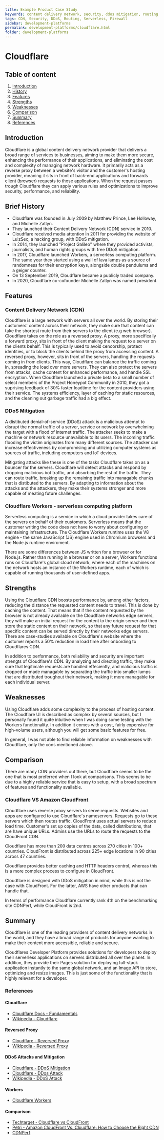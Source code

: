 ```yaml
---
title: Example Product Case Study
keywords: content delivery network, security, ddos mitigation, routing, serverless code, firewall
tags: CDN, Security, DDoS, Routing, Serverless, Firewall
sidebar: development-platforms
permalink: development-platforms/cloudflare.html
folder: development-platforms
---
```


# Cloudflare

## Table of content

1. [Introduction](#introduction)
2. [History](#brief-history)
3. [Features](#features)
4. [Strengths](#strengths)
5. [Weaknesses](#weaknesses)
6. [Comparison](#comparison)
7. [Summary](#summary)
8. [References](#references)

## Introduction

Cloudflare is a global content delivery network provider that delivers a broad range of services to businesses, aiming to make them more secure, enhancing the performance of their applications, and eliminating the cost and complexity of managing network hardware. It primarily acts as a reverse proxy between a website's visitor and the customer's hosting provider, meaning it sits in front of back-end applications and forwards client (browser) requests to those applications. When the request passes trough Cloudflare they can apply various rules and optimizations to improve security, performance, and reliability.

## Brief History

- Cloudflare was founded in July 2009 by Matthew Prince, Lee Holloway, and Michelle Zatlyn.
- They launched their Content Delivery Network (CDN) service in 2010.
- Cloudflare received media attention in 2011 for providing the website of LulzSec, a hacking group, with DDoS mitigation. 
- In 2014, they launched "Project Galileo" where they provided activists, journalists, and human rights groups with free DDoS mitigation. 
- In 2017, Cloudflare launched Workers, a serverless computing platform. The same year they started using a wall of lava lamps as a source of randomness for their encryption keys, alongside double pendulums and a geiger counter.   
- On 13 September 2019, Cloudflare became a publicly traded company. 
- In 2020, Cloudflare co-cofounder Michelle Zatlyn was named president. 

## Features

### Content Delivery Network (CDN)

Cloudflare is a large network with servers all over the world. By storing their customers' content across their network, they make sure that content can take the shortest route from their servers to the client (e.g web browser). Cloudflare takes on the role as a reversed proxy. A proxy, more specifically a forward proxy, sits in front of the client making the request to a server on the clients behalf. This is typically used to avoid cencorship, protect identities, or to block the clients behind the proxy from accessing content. A reversed proxy, however, sits in front of the servers, handling the requests coming in from clients. This way, Cloudflare can balance the traffic coming in, spreading the load over more servers. They can also protect the servers from attacks, cache content for enhanced performance, and handle SSL encryption. When Cloudflare launched a private beta to a small number of select members of the Project Honeypot Community in 2010, they got a suprising feedback of 30% faster loadtime for the content providers using their service. The systems efficiency, layer of caching for static resources, and the cleaning out garbage traffic had a big effect.

### DDoS Mitigation

A distibuted denial-of-service (DDoS) attack is a malicious attempt to disrupt the normal traffic of a server, service or network by overwhelming the target with a flood of internet traffic. The attacker seeks to make a machine or network resource unavailable to its users. The incoming traffic flooding the victim originates from many different sources. The attacker can increase effectiveness by compromising and utilizing computer systems as sources of traffic, including computers and IoT devices. 

Mitigating attacks like these is one of the tasks Cloudflare takes on as a bouncer for the servers. Cloudflare will detect attacks and respond by dropping malicious bot traffic, and absorbing the rest of the traffic. They can route traffic, breaking up the remaining traffic into managable chunks that is distibuted to the servers. By adapting to information about the attacks and the attackers, they make their systems stronger and more capable of meating future challenges. 

### Cloudflare Workers - serverless computing platform

Serverless computing is a service in which a cloud provider takes care of the servers on behalf of their customers. Serverless means that the customer writing the code does not have to worry about configuring or maintaining infrastructure. The Cloudflare Workers runtime uses the V8 engine - the same JavaScript (JS) engine used in Chromium browsers and the Node.js runtime enviroment. 

There are some differences between JS written for a browser or for Node.js. Rather than running in a browser or on a server, Workers functions runs on Cloudflare's global cloud network, where each of the machines on the network hosts an instance of the Workers runtime, each of which is capable of running thousands of user-defined apps. 

## Strengths

Using the Cloudflare CDN boosts performance by, among other factors, reducing the distance the requested content needs to travel. This is done by caching the content. That means that if the content requested by the browser is not already available on the Cloudflare networks edge servers, they will make an initial request for the content to the origin server and then store the static content on their network, so that any future request for that specific content can be served directly by their networks edge servers. There are case-studies available on Cloudflare's website where the customer reports a 50% reduction in load time after onbording to Cloudflares CDN. 

In addition to performance, both reliability and security are important strengts of Cloudflare's CDN. By analyzing and directing traffic, they make sure that legitimate requests are handled effeciently, and malicious traffic is dropped or made managable by separating the traffic into smaller lumps that are distributed troughout their network, making it more managable for each individual server. 

## Weaknesses

Using Cloudflare adds some complexity to the process of hosting content. The Cloudflare UI is described as complex by several sources, but I personally found it quite intuitive when I was doing some testing with the Workers functionality.
In addition it comes with a cost, fairly expensive for high-volume users, although you will get some basic features for free. 

In general, I was not able to find reliable information on weaknesses with Cloudflare, only the cons mentioned above. 

## Comparison

There are many CDN providers out there, but Cloudflare seems to be the one that is most preferred when I look at comparisons. This seems to be due to a highly reliable service that is easy to setup, with a broad spectrum of features and functionality available. 

### Cloudflare VS Amazon CloudFront

Cloudflare uses reverse proxy servers to serve requests. Websites and apps are configured to use Cloudflare's nameservers. Requests go to these servers which then routes traffic. CloudFront uses actual servers to reduce load time. Customer's set up copies of the data, called distributions, that are have unique URLs. Admins use the URLs to route the requests to the CloudFront CDN. 

Cloudflare has more than 200 data centres across 270 cities in 100+ countries. CloudFront is distributed across 225+ edge locations in 90 cities across 47 countries. 

Cloudflare provides better caching and HTTP headers control, whereas this is a more complex process to configure in CloudFront. 

Cloudflare is designed with DDoS mitigation in mind, while this is not the case with CloudFront. For the latter, AWS have other products that can handle that. 

In terms of performance Cloudflare currently rank 4th on the benchmarking site CDNPerf, while CloudFront is 2nd. 

## Summary

Cloudflare is one of the leading providers of content delivery networks in the world, and they have a broad range of products for anyone wanting to make their content more accessible, reliable and secure. 

Cloudflares Developer Platform provides solutions for developers to deploy their serverless applications on servers distributed all over the planet. In addition, they provide their Pages solution for deploying full-stack application instantly to the same global network, and an Image API to store, optimizing and resize images. This is just some of the functionality that is highly relevant for a developer.

### References

#### Cloudflare

- [Cloudflare Docs - Fundamentals](https://developers.cloudflare.com/fundamentals/)
- [Wikipedia - Cloudflare](https://en.wikipedia.org/wiki/Cloudflare)

#### Reversed Proxy

- [Cloudflare - Reversed Proxy](https://www.cloudflare.com/en-gb/learning/cdn/glossary/reverse-proxy/)
- [Wikipedia - Reversed Proxy](https://en.wikipedia.org/wiki/Reverse_proxy)

#### DDoS Attacks and Mitigation

- [Cloudflare - DDoS Mitigation](https://www.cloudflare.com/learning/ddos/ddos-mitigation/)
- [Cloudflare - DDos Attack](https://www.cloudflare.com/en-gb/learning/ddos/what-is-a-ddos-attack/)
- [Wikipedia - DDoS Attack](https://en.wikipedia.org/wiki/Denial-of-service_attack)

#### Workers

- [Cloudflare Workers](https://developers.cloudflare.com/workers/)

#### Comparison

- [Techtarget - Cloudflare vs CloudFront](https://www.techtarget.com/searchcloudcomputing/answer/Cloudflare-vs-Amazon-CloudFront-Which-CDN-is-right-for-you)
- [Petri - Amazon CloudFront Vs. Cloudflare: How to Choose the Right CDN](https://petri.com/aws-cloudfront-vs-cloudflare/)
- [CDNPerf](https://www.cdnperf.com/)